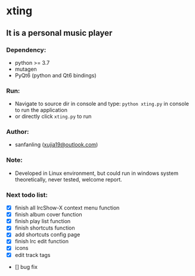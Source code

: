 # xting
## It is a personal music player

### Dependency:
* python >= 3.7
* mutagen
* PyQt6 (python and Qt6 bindings)

### Run:
* Navigate to source dir in console and type: `python xting.py` in console to run the application
* or directly click `xting.py` to run

### Author:
* sanfanling (xujia19@outlook.com)

### Note:
* Developed in Linux environment, but could run in windows system theoretically, never tested, welcome report.

### Next todo list:
* [x] finish all lrcShow-X context menu function
* [x] finish album cover function
* [x] finish play list function
* [x] finish shortcuts function
* [x] add shortcuts config page
* [x] finish lrc edit function
* [x] icons
* [x] edit track tags
* [] bug fix
